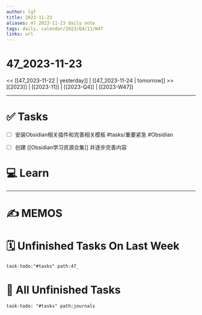 ```yaml
---
author: lgf
title: 2023-11-23
aliases: 47_2023-11-23 daily note
tags: daily, calendar/2023/Q4/11/W47
links: url
---
```

# 47_2023-11-23
<<   [[47_2023-11-22 | yesterday]]   |   [[47_2023-11-24 | tomorrow]]   >>
[[2023]]   |   [[2023-11]]   |   [[2023-Q4]]   |   [[2023-W47]]

---
# ✅ Tasks
- [ ] 安装Obsidian相关插件和完善相关模板 #tasks/重要紧急 #Obsidian 
- [ ] 创建 [[Obsidian学习资源合集]] 并逐步完善内容
 

# 💻 Learn



---
# ✍️ MEMOS



# 🗓️ Unfinished Tasks On Last Week

```query
task-todo:"#tasks" path:47_
```



# 📌 All Unfinished Tasks

```query
task-todo: "#tasks" path:journals
```

